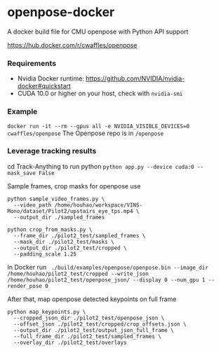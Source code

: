 # openpose-docker
A docker build file for CMU openpose with Python API support

https://hub.docker.com/r/cwaffles/openpose

### Requirements
- Nvidia Docker runtime: https://github.com/NVIDIA/nvidia-docker#quickstart
- CUDA 10.0 or higher on your host, check with `nvidia-smi`

### Example
`docker run -it --rm --gpus all -e NVIDIA_VISIBLE_DEVICES=0 cwaffles/openpose`
The Openpose repo is in `/openpose`


### Leverage tracking results

cd Track-Anything to run python `python app.py --device cuda:0 --mask_save False`
<!-- docker run --gpus all --it openpose:latest -->

Sample frames, crop masks for openpose use
```
python sample_video_frames.py \
  --video_path /home/houhao/workspace/VINS-Mono/dataset/Pilot2/upstairs_eye_tps.mp4 \
  --output_dir ./sampled_frames
  
python crop_from_masks.py \
  --frame_dir ./pilot2_test/sampled_frames \
  --mask_dir ./pilot2_test/masks \
  --output_dir ./pilot2_test/cropped \
  --padding_scale 1.25
```
In Docker run `
 ./build/examples/openpose/openpose.bin --image_dir /home/houhao/pilot2_test/cropped --write_json /home/houhao/pilot2_test/openpose_json/ --display 0 --num_gpu 1 --render_pose 0`

After that, map openpose detected keypoints on full frame
```
python map_keypoints.py \
  --cropped_json_dir ./pilot2_test/openpose_json \
  --offset_json ./pilot2_test/cropped/crop_offsets.json \
  --output_dir ./pilot2_test/output_json_full_frame \
  --full_frame_dir ./pilot2_test/sampled_frames \
  --overlay_dir ./pilot2_test/overlays
```

